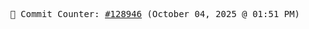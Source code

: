 <p align="center">
    <samp>
        📮 Commit Counter: <a href="https://github.com/Javascript-void0/Javascript-void0/commits/main">#128946</a> (October 04, 2025 @ 01:51 PM)
    </samp>
</p>